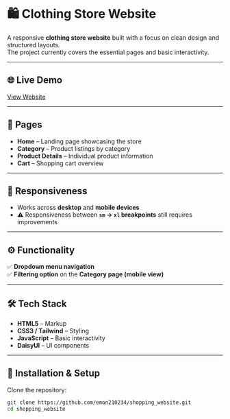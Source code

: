 # 🛍️ Clothing Store Website

A responsive **clothing store website** built with a focus on clean design and structured layouts.  
The project currently covers the essential pages and basic interactivity.

---

## 🌐 Live Demo  

[View Website](https://emon210234.github.io/shopping_website/)  

---

## 📑 Pages

- **Home** – Landing page showcasing the store  
- **Category** – Product listings by category  
- **Product Details** – Individual product information  
- **Cart** – Shopping cart overview  

---

## 📱 Responsiveness

- Works across **desktop** and **mobile devices**  
- ⚠️ Responsiveness between **`sm` → `xl` breakpoints** still requires improvements  

---

## ⚙️ Functionality

✅ **Dropdown menu navigation**  
✅ **Filtering option** on the **Category page (mobile view)**  

---

## 🛠️ Tech Stack

- **HTML5** – Markup  
- **CSS3 / Tailwind** – Styling  
- **JavaScript** – Basic interactivity  
- **DaisyUI** – UI components  

---

## 🚀 Installation & Setup

Clone the repository:

```bash
git clone https://github.com/emon210234/shopping_website.git
cd shopping_website
